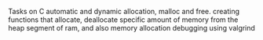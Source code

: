 Tasks on C automatic and dynamic allocation, malloc and free. creating functions that allocate, deallocate specific amount of memory from the heap segment of ram, and also memory allocation debugging using valgrind
